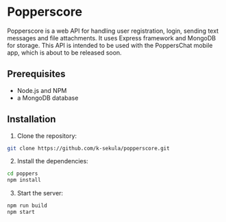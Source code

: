 # Popperscore

Popperscore is a web API for handling user registration, login, sending text messages and file attachments. It uses Express framework and MongoDB for storage. This API is intended to be used with the PoppersChat mobile app, which is about to be released soon.

## Prerequisites

- Node.js and NPM
- a MongoDB database

## Installation

1. Clone the repository:

```bash
git clone https://github.com/k-sekula/popperscore.git
```

2. Install the dependencies:

```bash
cd poppers
npm install
```

3. Start the server:

```bash
npm run build
npm start
```
